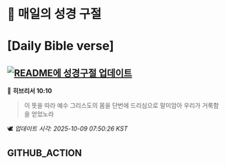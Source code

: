 # 🙏 매일의 성경 구절
# [Daily Bible verse]
## [![README에 성경구절 업데이트](https://github.com/DONGSUKA/first_test/actions/workflows/update-readme-bible.yml/badge.svg)](https://github.com/DONGSUKA/first_test/actions/workflows/update-readme-bible.yml)
<!-- START_BIBLE_VERSE -->
📖 **히브리서 10:10**
> 이 뜻을 따라 예수 그리스도의 몸을 단번에 드리심으로 말미암아 우리가 거룩함을 얻었노라

🕊️ _업데이트 시각: 2025-10-09 07:50:26 KST_
  <!-- END_BIBLE_VERSE -->
## GITHUB_ACTION
